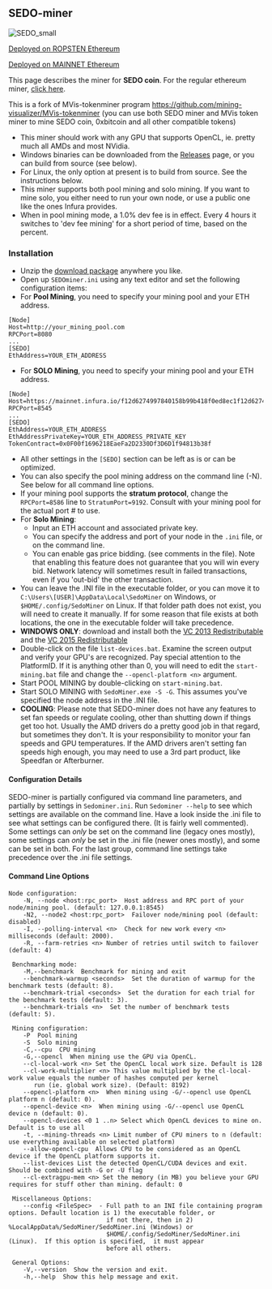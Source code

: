 ## SEDO-miner

![SEDO_small](http://sedocoin.org/wp-content/uploads/2018/10/logo_blue_240.png)

[Deployed on ROPSTEN Ethereum](https://ropsten.etherscan.io/address/0x3c3f4afc4ae44a5486dfd5cdc1712fada97fbea4)

[Deployed on MAINNET Ethereum](https://etherscan.io/address/0x0f00f1696218eaefa2d2330df3d6d1f94813b38f)

This page describes the miner for **SEDO coin**.  For the regular ethereum miner, [click here](https://github.com/mining-visualizer/MVis-ethminer).

This is a fork of MVis-tokenminer program https://github.com/mining-visualizer/MVis-tokenminer (you can use both SEDO miner and MVis token miner to mine SEDO coin, 0xbitcoin and all other compatible tokens)

* This miner should work with any GPU that supports OpenCL, ie. pretty much all AMDs and most NVidia.
* Windows binaries can be downloaded from the  [Releases](https://github.com/CryptoProjectDev/SedoMiner/releases) page, or you can build from source (see below).
* For Linux, the only option at present is to build from source.  See the instructions below.  
* This miner supports both pool mining and solo mining. If you want to mine solo, you either need to run your own node, or use a public one like the ones Infura provides.
* When in pool mining mode, a 1.0% dev fee is in effect. Every 4 hours it switches to 'dev fee mining' for a short period of time, based on the percent.


### Installation

* Unzip the [download package](https://github.com/CryptoProjectDev/SedoMiner/releases) anywhere you like.  
* Open up `SEDOminer.ini` using any text editor and set the following configuration items:
* For **Pool Mining**, you need to specify your mining pool and your ETH address. 

```
[Node]
Host=http://your_mining_pool.com   
RPCPort=8080
...
[SEDO]
EthAddress=YOUR_ETH_ADDRESS
```

* For **SOLO Mining**, you need to specify your mining pool and your ETH address. 
```
[Node]
Host=https://mainnet.infura.io/f12d6274997840158b99b418f0ed8ec1f12d6274997840158b99b418f0ed8ec1
RPCPort=8545
...
[SEDO]
EthAddress=YOUR_ETH_ADDRESS
EthAddressPrivateKey=YOUR_ETH_ADDRESS_PRIVATE_KEY
TokenContract=0x0F00f1696218EaeFa2D2330Df3D6D1f94813b38f 
```
* All other settings in the `[SEDO]` section can be left as is or can be optimized.
* You can also specify the pool mining address on the command line (-N).  See below for all command line options.
* If your mining pool supports the **stratum protocol**, change the `RPCPort=8586` line to `StratumPort=9192`.  Consult with your mining pool for the actual port # to use.
* For **Solo Mining**:
    * Input an ETH account and associated private key. 
    * You can specify the address and port of your node in the `.ini` file, or on the command line.
    * You can enable gas price bidding.  (see comments in the file).  Note that enabling this feature does not guarantee that you will win every bid.  Network latency will sometimes result in failed transactions, even if you 'out-bid' the other transaction.
* You can leave the .INI file in the executable folder,  or you can move it to `C:\Users\[USER]\AppData\Local\SedoMiner` on Windows, or `$HOME/.config/SedoMiner` on Linux.  If that folder path does not exist, you will need to create it manually. If for some reason that file exists at both locations, the one in the executable folder will take precedence. 
* **WINDOWS ONLY**: download and install both the [VC 2013 Redistributable](https://www.microsoft.com/en-ca/download/details.aspx?id=40784) and the [VC 2015 Redistributable](https://www.microsoft.com/en-ca/download/details.aspx?id=48145)
* Double-click on the file `list-devices.bat`.  Examine the screen output and verify your GPU's are recognized.  Pay special attention to the PlatformID.  If it is anything other than 0, you will need to edit the `start-mining.bat` file and change the `--opencl-platform <n>` argument.
* Start POOL MINING by double-clicking on `start-mining.bat`.
* Start SOLO MINING with `SedoMiner.exe -S -G`.  This assumes you've specified the node address in the .INI file.
* **COOLING**: Please note that SEDO-miner does not have any features to set fan speeds or regulate cooling, other than shutting down if things get too hot.  Usually the AMD drivers do a pretty good job in that regard, but sometimes they don't.  It is your responsibility to monitor your fan speeds and GPU temperatures. If the AMD drivers aren't setting fan speeds high enough, you may need to use a 3rd part product,  like Speedfan or Afterburner.

#### Configuration Details ####

SEDO-miner is partially configured via command line parameters, and partially by settings in `Sedominer.ini`.  Run `Sedominer --help` to see which settings are available on the command line.  Have a look inside the .ini file to see what settings can be configured there. (It is fairly well commented).  Some settings can *only* be set on the command line (legacy ones mostly), some settings can *only* be set in the .ini file (newer ones mostly), and some can be set in both.  For the last group, command line settings take precedence over the .ini file settings.

#### Command Line Options ####

```
Node configuration:
    -N, --node <host:rpc_port>  Host address and RPC port of your node/mining pool. (default: 127.0.0.1:8545)
    -N2, --node2 <host:rpc_port>  Failover node/mining pool (default: disabled)
    -I, --polling-interval <n>  Check for new work every <n> milliseconds (default: 2000). 
    -R, --farm-retries <n> Number of retries until switch to failover (default: 4)

 Benchmarking mode:
    -M,--benchmark  Benchmark for mining and exit
    --benchmark-warmup <seconds>  Set the duration of warmup for the benchmark tests (default: 8).
    --benchmark-trial <seconds>  Set the duration for each trial for the benchmark tests (default: 3).
    --benchmark-trials <n>  Set the number of benchmark tests (default: 5).

 Mining configuration:
    -P  Pool mining
    -S  Solo mining
    -C,--cpu  CPU mining
    -G,--opencl  When mining use the GPU via OpenCL.
    --cl-local-work <n> Set the OpenCL local work size. Default is 128
    --cl-work-multiplier <n> This value multiplied by the cl-local-work value equals the number of hashes computed per kernel 
       run (ie. global work size). (Default: 8192)
    --opencl-platform <n>  When mining using -G/--opencl use OpenCL platform n (default: 0).
    --opencl-device <n>  When mining using -G/--opencl use OpenCL device n (default: 0).
    --opencl-devices <0 1 ..n> Select which OpenCL devices to mine on. Default is to use all
    -t, --mining-threads <n> Limit number of CPU miners to n (default: use everything available on selected platform)
    --allow-opencl-cpu  Allows CPU to be considered as an OpenCL device if the OpenCL platform supports it.
    --list-devices List the detected OpenCL/CUDA devices and exit. Should be combined with -G or -U flag
    --cl-extragpu-mem <n> Set the memory (in MB) you believe your GPU requires for stuff other than mining. default: 0

 Miscellaneous Options:
    --config <FileSpec>  - Full path to an INI file containing program options. Default location is 1) the executable folder, or 
                           if not there, then in 2) %LocalAppData%/SedoMiner/SedoMiner.ini (Windows) or 
                           $HOME/.config/SedoMiner/SedoMiner.ini (Linux).  If this option is specified,  it must appear 
                           before all others.

 General Options:
    -V,--version  Show the version and exit.
    -h,--help  Show this help message and exit.
```
